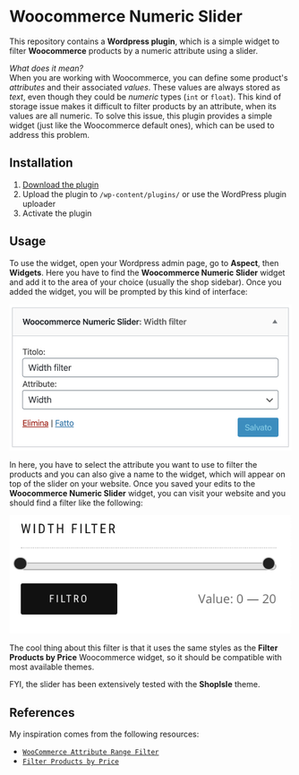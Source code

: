 # Woocommerce Numeric Slider

This repository contains a **Wordpress plugin**, which is a simple widget to filter **Woocommerce** products by a numeric attribute using a slider.

_What does it mean?_\
When you are working with Woocommerce, you can define some product's _attributes_ and their associated _values_. These values are always stored as _text_, even though they could be _numeric_ types (`int` or `float`). This kind of storage issue makes it difficult to filter products by an attribute, when its values are all numeric. To solve this issue, this plugin provides a simple widget (just like the Woocommerce default ones), which can be used to address this problem.

## Installation

1. [Download the plugin](https://github.com/Wadaboa/woo-num-slider/archive/master.zip)
2. Upload the plugin to `/wp-content/plugins/` or use the WordPress plugin uploader
3. Activate the plugin

## Usage

To use the widget, open your Wordpress admin page, go to **Aspect**, then **Widgets**. Here you have to find the **Woocommerce Numeric Slider** widget and add it to the area of your choice (usually the shop sidebar). Once you added the widget, you will be prompted by this kind of interface: 

![Widget Form](img/widget-form.png)

In here, you have to select the attribute you want to use to filter the products and you can also give a name to the widget, which will appear on top of the slider on your website. Once you saved your edits to the **Woocommerce Numeric Slider** widget, you can visit your website and you should find a filter like the following:

![Widget UI](img/widget-ui.png)

The cool thing about this filter is that it uses the same styles as the **Filter Products by Price** Woocommerce widget, so it should be compatible with most available themes. 

FYI, the slider has been extensively tested with the **ShopIsle** theme.

## References

My inspiration comes from the following resources:
* [`WooCommerce Attribute Range Filter`](https://github.com/anttiviljami/woocommerce-attribute-range-filter)
* [`Filter Products by Price`](https://github.com/woocommerce/woocommerce/blob/master/includes/widgets/class-wc-widget-price-filter.php)
